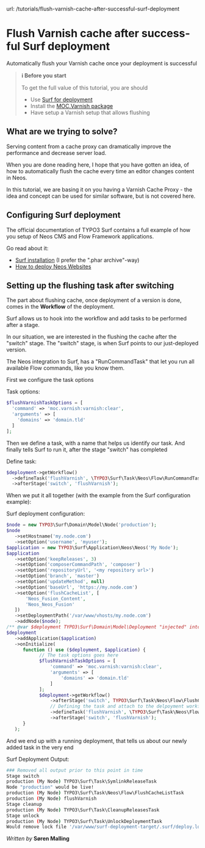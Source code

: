 url: /tutorials/flush-varnish-cache-after-successful-surf-deployment
# Flush Varnish cache after success­ful Surf deploy­ment

Automatically flush your Varnish cache once your deployment is successful

> **ℹ️ Before you start**
> 
> To get the full value of this tutorial, you are should 
> 
> *   Use [Surf for deployment](https://docs.typo3.org/other/typo3/surf/2.0/en-us/)
> *   Install the [MOC.Varnish package](https://github.com/mocdk/MOC.Varnish)
> *   Have setup a Varnish setup that allows flushing

## What are we trying to solve?

Serving content from a cache proxy can dramatically improve the performance and decrease server load.

When you are done reading here, I hope that you have gotten an idea, of how to automatically flush the cache every time an editor changes content in Neos.

In this tutorial, we are basing it on you having a Varnish Cache Proxy - the idea and concept can be used for similar software, but is not covered here.

## Configuring Surf deployment

The official documentation of TYPO3 Surf contains a full example of how you setup of Neos CMS and Flow Framework applications.

Go read about it:

*   [Surf installation](https://docs.typo3.org/other/typo3/surf/2.0/en-us/Installation/Index.html#download-phar-archive) (I prefer the ".phar archive"-way)
*   [How to deploy Neos Websites](https://docs.typo3.org/other/typo3/surf/2.0/en-us/Examples/Neos/Index.html)

## Setting up the flushing task after switching

The part about flushing cache, once deployment of a version is done, comes in the **Workflow** of the deployment.

Surf allows us to hook into the workflow and add tasks to be performed after a stage.

In our situation, we are interested in the flushing the cache after the "switch" stage. The "switch" stage, is when Surf points to our just-deployed version.

The Neos integration to Surf, has a "RunCommandTask" that let you run all available Flow commands, like you know them.

First we configure the task options

Task options:
```php
$flushVarnishTaskOptions = [
  'command' => 'moc.varnish:varnish:clear',
  'arguments' => [
    'domains' => 'domain.tld'
  ]
];
```

Then we define a task, with a name that helps us identify our task. And finally tells Surf to run it, after the stage "switch" has completed

Define task:
```php
$deployment->getWorkflow()
  ->defineTask('flushVarnish', \TYPO3\Surf\Task\Neos\Flow\RunCommandTask::class, $flushVarnishTaskOptions)
  ->afterStage('switch', 'flushVarnish');
```

When we put it all together (with the example from the Surf configuration example):

Surf deployment configuration:
```php
$node = new TYPO3\Surf\Domain\Model\Node('production');
$node
   ->setHostname('my.node.com')
   ->setOption('username', 'myuser');
$application = new TYPO3\Surf\Application\Neos\Neos('My Node');
$application
   ->setOption('keepReleases', 3)
   ->setOption('composerCommandPath', 'composer')
   ->setOption('repositoryUrl', '<my repository url>')
   ->setOption('branch', 'master')
   ->setOption('updateMethod', null)
   ->setOption('baseUrl', 'https://my.node.com')
   ->setOption('flushCacheList', [
       'Neos_Fusion_Content',
       'Neos_Neos_Fusion'
   ])
   ->setDeploymentPath('/var/www/vhosts/my.node.com')
   ->addNode($node);
/** @var $deployment TYPO3\Surf\Domain\Model\Deployment "injected" into this script from Surf */
$deployment
   ->addApplication($application)
   ->onInitialize(
      function () use ($deployment, $application) {
	 		// The task options goes here
            $flushVarnishTaskOptions = [
                'command' => 'moc.varnish:varnish:clear',
                'arguments' => [
                    'domains' => 'domain.tld'
                ]
            ];
            $deployment->getWorkflow()
                ->afterStage('switch', TYPO3\Surf\Task\Neos\Flow\FlushCacheListTask::class)
	 	 		// Defining the task and attach to the delpoyment workflow
                ->defineTask('flushVarnish', \TYPO3\Surf\Task\Neos\Flow\RunCommandTask::class, $flushVarnishTaskOptions)
                ->afterStage('switch', 'flushVarnish');
      }
   );
```

And we end up with a running deployment, that tells us about our newly added task in the very end

Surf Deployment Output:
```bash
### Removed all output prior to this point in time
Stage switch
production (My Node) TYPO3\Surf\Task\SymlinkReleaseTask
Node "production" would be live!
production (My Node) TYPO3\Surf\Task\Neos\Flow\FlushCacheListTask
production (My Node) flushVarnish
Stage cleanup
production (My Node) TYPO3\Surf\Task\CleanupReleasesTask
Stage unlock
production (My Node) TYPO3\Surf\Task\UnlockDeploymentTask
Would remove lock file '/var/www/surf-deployment-target/.surf/deploy.lock'
```

_Written by_ **Søren Malling**